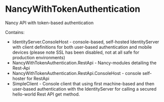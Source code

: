 # NancyWithTokenAuthentication
Nancy API with token-based authentication

Contains:
* IdentityServer.ConsoleHost - console-based, self-hosted IdentityServer with client definitions for both user-based authentication and mobile devices
  (please note SSL has been disabled, not at all safe for production environments)
* NancyWithTokenAuthentication.RestApi - Nancy-modules detailing the Rest-Api
* NancyWithTokenAuthentication.RestApi.ConsoleHost - console self-hoster for RestApi
* SimpleClient - Console client that using first machine-based and then user-based authentication with the IdentityServer for calling a secured hello-world Rest API get method.

